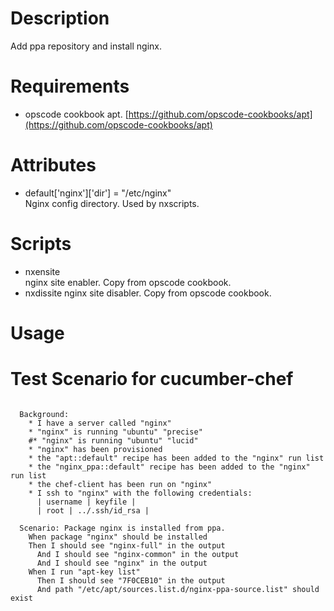 Description
===========

Add ppa repository and install nginx.

Requirements
============

* opscode cookbook apt. [https://github.com/opscode-cookbooks/apt](https://github.com/opscode-cookbooks/apt)

Attributes
==========

- default['nginx']['dir'] = "/etc/nginx"  
Nginx config directory. Used by nxscripts.


Scripts
=====

- nxensite  
nginx site enabler. Copy from opscode cookbook.
- nxdissite
nginx site disabler. Copy from opscode cookbook.


Usage
=====



Test Scenario for cucumber-chef
====

<pre><code>
  Background:
    * I have a server called "nginx"
    * "nginx" is running "ubuntu" "precise"
    #* "nginx" is running "ubuntu" "lucid"
    * "nginx" has been provisioned
    * the "apt::default" recipe has been added to the "nginx" run list
    * the "nginx_ppa::default" recipe has been added to the "nginx" run list
    * the chef-client has been run on "nginx"
    * I ssh to "nginx" with the following credentials:
      | username | keyfile |
      | root | ../.ssh/id_rsa |

  Scenario: Package nginx is installed from ppa.
    When package "nginx" should be installed
    Then I should see "nginx-full" in the output
      And I should see "nginx-common" in the output
      And I should see "nginx" in the output
    When I run "apt-key list"
      Then I should see "7F0CEB10" in the output
      And path "/etc/apt/sources.list.d/nginx-ppa-source.list" should exist                
</code></pre>
